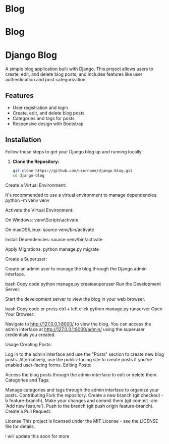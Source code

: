 # Blog
# Blog

# Django Blog

A simple blog application built with Django. This project allows users to create, edit, and delete blog posts, and includes features like user authentication and post categorization.

## Features

- User registration and login
- Create, edit, and delete blog posts
- Categories and tags for posts
- Responsive design with Bootstrap

## Installation

Follow these steps to get your Django blog up and running locally:

1. **Clone the Repository:**

   ```bash
   git clone https://github.com/username/django-blog.git
   cd django-blog

Create a Virtual Environment:

It's recommended to use a virtual environment to manage dependencies.
python -m venv venv

Activate the Virtual Environment:

On Windows:
venv\Scripts\activate

On macOS/Linux:
source venv/bin/activate

Install Dependencies:
source venv/bin/activate

Apply Migrations:
python manage.py migrate

Create a Superuser:

Create an admin user to manage the blog through the Django admin interface.

bash
Copy code
python manage.py createsuperuser
Run the Development Server:

Start the development server to view the blog in your web browser.

bash
Copy code or press ctrl + left click
python manage.py runserver
Open Your Browser:

Navigate to http://127.0.0.1:8000/ to view the blog. You can access the admin interface at http://127.0.0.1:8000/admin/ using the superuser credentials you created.


Usage
Creating Posts:

Log in to the admin interface and use the "Posts" section to create new blog posts.
Alternatively, use the public-facing site to create posts if you've enabled user-facing forms.
Editing Posts:

Access the blog posts through the admin interface to edit or delete them.
Categories and Tags:

Manage categories and tags through the admin interface to organize your posts.
Contributing
Fork the repository.
Create a new branch (git checkout -b feature-branch).
Make your changes and commit them (git commit -am 'Add new feature').
Push to the branch (git push origin feature-branch).
Create a Pull Request.

License
This project is licensed under the MIT License - see the LICENSE file for details.



i will update this soon for more 
